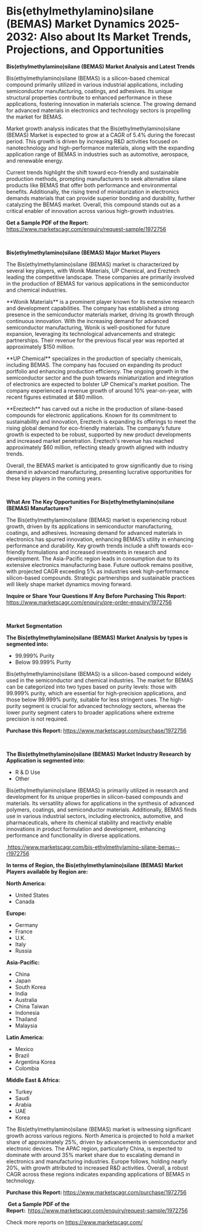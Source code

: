 <p><h1>Bis(ethylmethylamino)silane (BEMAS) Market Dynamics 2025-2032: Also about Its Market Trends, Projections, and Opportunities</h1></p><p><strong>Bis(ethylmethylamino)silane (BEMAS) Market Analysis and Latest Trends</strong></p>
<p><p>Bis(ethylmethylamino)silane (BEMAS) is a silicon-based chemical compound primarily utilized in various industrial applications, including semiconductor manufacturing, coatings, and adhesives. Its unique structural properties contribute to enhanced performance in these applications, fostering innovation in materials science. The growing demand for advanced materials in electronics and technology sectors is propelling the market for BEMAS.</p><p>Market growth analysis indicates that the Bis(ethylmethylamino)silane (BEMAS) Market is expected to grow at a CAGR of 5.4% during the forecast period. This growth is driven by increasing R&D activities focused on nanotechnology and high-performance materials, along with the expanding application range of BEMAS in industries such as automotive, aerospace, and renewable energy.</p><p>Current trends highlight the shift toward eco-friendly and sustainable production methods, prompting manufacturers to seek alternative silane products like BEMAS that offer both performance and environmental benefits. Additionally, the rising trend of miniaturization in electronics demands materials that can provide superior bonding and durability, further catalyzing the BEMAS market. Overall, this compound stands out as a critical enabler of innovation across various high-growth industries.</p></p>
<p><strong>Get a Sample PDF of the Report:&nbsp;</strong> <a href="https://www.marketscagr.com/enquiry/request-sample/1972756?utm_campaign=2113&utm_medium=2&utm_source=Github&utm_content=ia&utm_term=04022025&utm_id=bisethylmethylaminosilane-bemas">https://www.marketscagr.com/enquiry/request-sample/1972756</a></p>
<p>&nbsp;</p>
<p><strong>Bis(ethylmethylamino)silane (BEMAS) Major Market Players</strong></p>
<p><p>The Bis(ethylmethylamino)silane (BEMAS) market is characterized by several key players, with Wonik Materials, UP Chemical, and Ereztech leading the competitive landscape. These companies are primarily involved in the production of BEMAS for various applications in the semiconductor and chemical industries.</p><p>**Wonik Materials** is a prominent player known for its extensive research and development capabilities. The company has established a strong presence in the semiconductor materials market, driving its growth through continuous innovation. With the increasing demand for advanced semiconductor manufacturing, Wonik is well-positioned for future expansion, leveraging its technological advancements and strategic partnerships. Their revenue for the previous fiscal year was reported at approximately $150 million.</p><p>**UP Chemical** specializes in the production of specialty chemicals, including BEMAS. The company has focused on expanding its product portfolio and enhancing production efficiency. The ongoing growth in the semiconductor sector and the push towards miniaturization and integration of electronics are expected to bolster UP Chemical's market position. The company experienced a revenue growth of around 10% year-on-year, with recent figures estimated at $80 million.</p><p>**Ereztech** has carved out a niche in the production of silane-based compounds for electronic applications. Known for its commitment to sustainability and innovation, Ereztech is expanding its offerings to meet the rising global demand for eco-friendly materials. The company’s future growth is expected to be robust, supported by new product developments and increased market penetration. Ereztech's revenue has reached approximately $60 million, reflecting steady growth aligned with industry trends.</p><p>Overall, the BEMAS market is anticipated to grow significantly due to rising demand in advanced manufacturing, presenting lucrative opportunities for these key players in the coming years.</p></p>
<p>&nbsp;</p>
<p><strong>What Are The Key Opportunities For Bis(ethylmethylamino)silane (BEMAS) Manufacturers?</strong></p>
<p><p>The Bis(ethylmethylamino)silane (BEMAS) market is experiencing robust growth, driven by its applications in semiconductor manufacturing, coatings, and adhesives. Increasing demand for advanced materials in electronics has spurred innovation, enhancing BEMAS’s utility in enhancing performance and durability. Key growth trends include a shift towards eco-friendly formulations and increased investments in research and development. The Asia-Pacific region leads in consumption due to its extensive electronics manufacturing base. Future outlook remains positive, with projected CAGR exceeding 5% as industries seek high-performance silicon-based compounds. Strategic partnerships and sustainable practices will likely shape market dynamics moving forward.</p></p>
<p><strong>Inquire or Share Your Questions If Any Before Purchasing This Report:</strong> <a href="https://www.marketscagr.com/enquiry/pre-order-enquiry/1972756?utm_campaign=2113&utm_medium=2&utm_source=Github&utm_content=ia&utm_term=04022025&utm_id=bisethylmethylaminosilane-bemas">https://www.marketscagr.com/enquiry/pre-order-enquiry/1972756</a></p>
<p>&nbsp;</p>
<p><strong>Market Segmentation</strong></p>
<p><strong>The Bis(ethylmethylamino)silane (BEMAS) Market Analysis by types is segmented into:</strong></p>
<p><ul><li>99.999% Purity</li><li>Below 99.999% Purity</li></ul></p>
<p><p>Bis(ethylmethylamino)silane (BEMAS) is a silicon-based compound widely used in the semiconductor and chemical industries. The market for BEMAS can be categorized into two types based on purity levels: those with 99.999% purity, which are essential for high-precision applications, and those below 99.999% purity, suitable for less stringent uses. The high-purity segment is crucial for advanced technology sectors, whereas the lower purity segment caters to broader applications where extreme precision is not required.</p></p>
<p><strong>Purchase this Report:&nbsp;</strong><a href="https://www.marketscagr.com/purchase/1972756?utm_campaign=2113&utm_medium=2&utm_source=Github&utm_content=ia&utm_term=04022025&utm_id=bisethylmethylaminosilane-bemas">https://www.marketscagr.com/purchase/1972756</a></p>
<p>&nbsp;</p>
<p><strong>The Bis(ethylmethylamino)silane (BEMAS) Market Industry Research by Application is segmented into:</strong></p>
<p><ul><li>R & D Use</li><li>Other</li></ul></p>
<p><p>Bis(ethylmethylamino)silane (BEMAS) is primarily utilized in research and development for its unique properties in silicon-based compounds and materials. Its versatility allows for applications in the synthesis of advanced polymers, coatings, and semiconductor materials. Additionally, BEMAS finds use in various industrial sectors, including electronics, automotive, and pharmaceuticals, where its chemical stability and reactivity enable innovations in product formulation and development, enhancing performance and functionality in diverse applications.</p></p>
<p><a href="https://www.marketscagr.com/bis-ethylmethylamino-silane-bemas--r1972756?utm_campaign=2113&utm_medium=2&utm_source=Github&utm_content=ia&utm_term=04022025&utm_id=bisethylmethylaminosilane-bemas">&nbsp;https://www.marketscagr.com/bis-ethylmethylamino-silane-bemas--r1972756</a></p>
<p><strong>In terms of Region, the Bis(ethylmethylamino)silane (BEMAS) Market Players available by Region are:</strong></p>
<p>
    <p> <strong> North America: </strong>
        <ul>
            <li>United States</li>
            <li>Canada</li>
        </ul>
        </p> 
    <p> <strong> Europe: </strong>
        <ul>
            <li>Germany</li>
            <li>France</li>
            <li>U.K.</li>
            <li>Italy</li>
            <li>Russia</li>
        </ul>
        </p> 
    <p> <strong> Asia-Pacific: </strong>
        <ul>
            <li>China</li>
            <li>Japan</li>
            <li>South Korea</li>
            <li>India</li>
            <li>Australia</li>
            <li>China Taiwan</li>
            <li>Indonesia</li>
            <li>Thailand</li>
            <li>Malaysia</li>
        </ul>
        </p> 
    <p> <strong> Latin America: </strong>
        <ul>
            <li>Mexico</li>
            <li>Brazil</li>
            <li>Argentina Korea</li>
            <li>Colombia</li>
        </ul>
        </p> 
    <p> <strong> Middle East & Africa: </strong>
        <ul>
            <li>Turkey</li>
            <li>Saudi</li>
            <li>Arabia</li>
            <li>UAE</li>
            <li>Korea</li>
        </ul>
    </p>
    </p>
<p><p>The Bis(ethylmethylamino)silane (BEMAS) market is witnessing significant growth across various regions. North America is projected to hold a market share of approximately 25%, driven by advancements in semiconductor and electronic devices. The APAC region, particularly China, is expected to dominate with around 35% market share due to escalating demand in electronics and manufacturing industries. Europe follows, holding nearly 20%, with growth attributed to increased R&D activities. Overall, a robust CAGR across these regions indicates expanding applications of BEMAS in technology.</p></p>
<p><strong>Purchase this Report: </strong><a href="https://www.marketscagr.com/purchase/1972756?utm_campaign=2113&utm_medium=2&utm_source=Github&utm_content=ia&utm_term=04022025&utm_id=bisethylmethylaminosilane-bemas">https://www.marketscagr.com/purchase/1972756</a></p>
<p>&nbsp;<strong>Get a Sample PDF of the Report:&nbsp;&nbsp;</strong><a href="https://www.marketscagr.com/enquiry/request-sample/1972756?utm_campaign=2113&utm_medium=2&utm_source=Github&utm_content=ia&utm_term=04022025&utm_id=bisethylmethylaminosilane-bemas">https://www.marketscagr.com/enquiry/request-sample/1972756</a></p>
<p><strong></strong></p>
<p>Check more reports on <a href="https://www.marketscagr.com/?utm_campaign=2113&utm_medium=2&utm_source=Github&utm_content=ia&utm_term=04022025&utm_id=bisethylmethylaminosilane-bemas">https://www.marketscagr.com/</a></p>